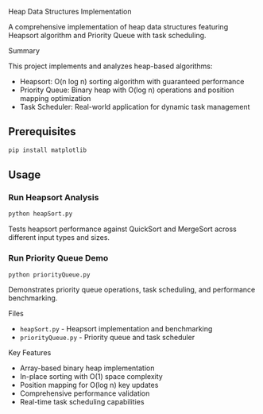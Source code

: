 Heap Data Structures Implementation

A comprehensive implementation of heap data structures featuring Heapsort algorithm and Priority Queue with task scheduling.

Summary

This project implements and analyzes heap-based algorithms:
- Heapsort: O(n log n) sorting algorithm with guaranteed performance
- Priority Queue: Binary heap with O(log n) operations and position mapping optimization
- Task Scheduler: Real-world application for dynamic task management

## Prerequisites

```bash
pip install matplotlib
```

## Usage

### Run Heapsort Analysis
```bash
python heapSort.py
```
Tests heapsort performance against QuickSort and MergeSort across different input types and sizes.

### Run Priority Queue Demo
```bash
python priorityQueue.py
```
Demonstrates priority queue operations, task scheduling, and performance benchmarking.

Files

- `heapSort.py` - Heapsort implementation and benchmarking
- `priorityQueue.py` - Priority queue and task scheduler

Key Features

- Array-based binary heap implementation
- In-place sorting with O(1) space complexity
- Position mapping for O(log n) key updates
- Comprehensive performance validation
- Real-time task scheduling capabilities
